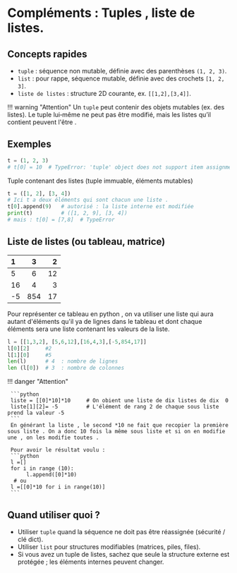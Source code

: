 # Compléments : Tuples , liste de listes.
## Concepts rapides
- `tuple` : séquence non mutable, définie avec des parenthèses `(1, 2, 3)`.
- `list` : pour rappe, séquence mutable, définie avec des crochets `[1, 2, 3]`.
- `liste de listes` : structure 2D courante, ex. `[[1,2],[3,4]]`.

!!! warning "Attention"
     Un `tuple` peut contenir des objets mutables (ex. des listes). Le tuple lui‑même ne peut pas être modifié, mais les listes qu’il contient peuvent l'être .

## Exemples


```python
t = (1, 2, 3)
# t[0] = 10  # TypeError: 'tuple' object does not support item assignment
```

Tuple contenant des listes (tuple immuable, éléments mutables)
```python
t = ([1, 2], [3, 4])
# Ici t a deux éléments qui sont chacun une liste .
t[0].append(9)   # autorisé : la liste interne est modifiée
print(t)         # ([1, 2, 9], [3, 4])
# mais : t[0] = [7,8]  # TypeError
```
## Liste de listes (ou tableau, matrice)

| 1| 3    | 2 |
| :--------------- |:---------------:| -----:|
| 5 |  6      |  12|
|16  |4            |  3 |
| -5  |854        |    17|

Pour représenter ce tableau en python , on va utiliser une liste qui aura autant d'éléments qu'il ya de lignes dans le tableau et dont chaque éléments sera une liste contenant les valeurs de la liste.

```python
l = [[1,3,2], [5,6,12],[16,4,3],[-5,854,17]]
l[0][2]     #2
l[1][0]     #5
len(l)      # 4  : nombre de lignes
len (l[0])  # 3  : nombre de colonnes 
```

!!! danger "Attention"

     ```python
     liste = [[0]*10]*10     # On obient une liste de dix listes de dix  0
     liste[1][2]= -5         # L'élément de rang 2 de chaque sous liste prend la valeur -5 
     ```
     En générant la liste , le second *10 ne fait que recopier la première sous liste . On a donc 10 fois la même sous liste et si on en modifie une , on les modifie toutes .

     Pour avoir le résultat voulu :
     ```python
     l =[]
     for i in range (10):
          l.append([0]*10)
      # ou
     l =[[0]*10 for i in range(10)]
     ```


## Quand utiliser quoi ?
- Utiliser `tuple` quand la séquence ne doit pas être réassignée (sécurité / clé dict).
- Utiliser `list` pour structures modifiables (matrices, piles, files).
- Si vous avez un tuple de listes, sachez que seule la structure externe est protégée ; les éléments internes peuvent changer.

